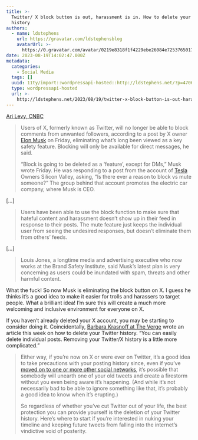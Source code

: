 ```yaml
---
title: >-
  Twitter/ X block button is out, harassment is in. How to delete your Twitter/X
  history
authors:
  - name: ldstephens
    url: https://gravatar.com/ldstephensblog
    avatarUrl: >-
      https://0.gravatar.com/avatar/0219e8318f1f4229ebe26084e7253765017f43ca0c631be37dc6d0b8ad6e40a4?s=96&d=identicon&r=G
date: 2023-08-19T14:02:47.000Z
metadata:
  categories:
    - Social Media
  tags: []
  uuid: 11ty/import::wordpressapi-hosted::http://ldstephens.net/?p=4706
  type: wordpressapi-hosted
  url: >-
    http://ldstephens.net/2023/08/19/twitter-x-block-button-is-out-harassment-is-in-how-to-delete-your-twitter-x-history/
---
```

[Ari Levy, CNBC](https://www.cnbc.com/2023/08/18/elon-musk-says-x-users-will-be-losing-the-ability-to-block-content-.html)

> Users of X, formerly known as Twitter, will no longer be able to block comments from unwanted followers, according to a post by X owner [Elon Musk](https://www.cnbc.com/elon-musk/) on Friday, eliminating what’s long been viewed as a key safety feature. Blocking will only be available for direct messages, he said.
> 
> “Block is going to be deleted as a ‘feature’, except for DMs,” Musk wrote Friday. He was responding to a post from the account of [Tesla](https://www.cnbc.com/quotes/TSLA/) Owners Silicon Valley, asking, “Is there ever a reason to block vs mute someone?” The group behind that account promotes the electric car company, where Musk is CEO.

\[…\]

> Users have been able to use the block function to make sure that hateful content and harassment doesn’t show up in their feed in response to their posts. The mute feature just keeps the individual user from seeing the undesired responses, but doesn’t eliminate them from others’ feeds.

\[…\]

> Louis Jones, a longtime media and advertising executive who now works at the Brand Safety Institute, said Musk’s latest plan is very concerning as users could be inundated with spam, threats and other harmful content.

What the fuck! So now Musk is eliminating the block button on X. I guess he thinks it’s a good idea to make it easier for trolls and harassers to target people. What a brilliant idea! I’m sure this will create a much more welcoming and inclusive environment for everyone on X.

If you haven’t already deleted your X account, you may be starting to consider doing it. Coincidentally, [Barbara Krasnoff at The Verge](https://www.theverge.com/23833347/twitter-x-history-delete-how-to) wrote an article this week on how to delete your Twitter history. “You can easily delete individual posts. Removing your Twitter/X history is a little more complicated.”

> Either way, if you’re now on X or were ever on Twitter, it’s a good idea to take precautions with your posting history since, even if you’ve [moved on to one or more other social networks](https://www.theverge.com/23429095/twitter-social-network-alternatives-mastodon-reddit-tumblr-cohost), it’s possible that somebody will unearth one of your old tweets and create a firestorm without you even being aware it’s happening. (And while it’s not necessarily bad to be able to ignore something like that, it’s probably a good idea to know when it’s erupting.)
> 
> So regardless of whether you’ve cut Twitter out of your life, the best protection you can provide yourself is the deletion of your Twitter history. Here’s where to start if you’re interested in nuking your timeline and keeping future tweets from falling into the internet’s vindictive void of posterity.